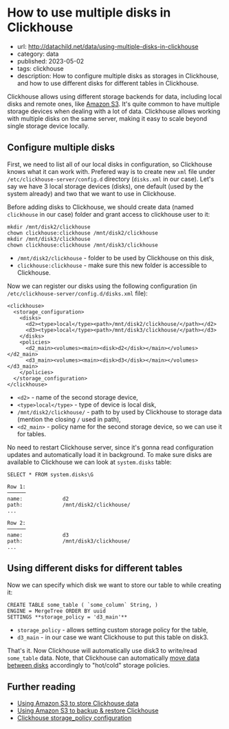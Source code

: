# How to use multiple disks in Clickhouse
* url: http://datachild.net/data/using-multiple-disks-in-clickhouse
* category: data
* published: 2023-05-02
* tags: clickhouse
* description: How to configure multiple disks as storages in Clickhouse, and how to use different disks for different tables in Clickhouse.

Clickhouse allows using different storage backends for data, including local disks and remote ones, like [Amazon S3](https://medium.com/datadenys/scaling-clickhouse-using-amazon-s3-as-a-storage-94a9b9f2e6c7).
It's quite common to have multiple storage devices when dealing with a lot of data.
Clickhouse allows working with multiple disks on the same server, making it easy to scale beyond single storage device locally.

## Configure multiple disks

First, we need to list all of our local disks in configuration, so Clickhouse knows what it can work with.
Prefered way is to create new `xml` file under `/etc/clickhouse-server/config.d` directory (`disks.xml` in our case).
Let's say we have 3 local storage devices (disks), one default (used by the system already) and two that we want to use in Clickhouse.

Before adding disks to Clickhouse, we should create data (named `clickhouse` in our case) folder and grant access to clickhouse user to it:

```
mkdir /mnt/disk2/clickhouse
chown clickhouse:clickhouse /mnt/disk2/clickhouse
mkdir /mnt/disk3/clickhouse
chown clickhouse:clickhouse /mnt/disk3/clickhouse
```
* `/mnt/disk2/clickhouse` - folder to be used by Clickhouse on this disk,
* `clickhouse:clickhouse` - make sure this new folder is accessible to Clickhouse.

Now we can register our disks using the following configuration (in `/etc/clickhouse-server/config.d/disks.xml` file):

```
<clickhouse>
  <storage_configuration>
    <disks>
      <d2><type>local</type><path>/mnt/disk2/clickhouse/</path></d2>
      <d3><type>local</type><path>/mnt/disk3/clickhouse/</path></d3>
    </disks>
    <policies>
      <d2_main><volumes><main><disk>d2</disk></main></volumes></d2_main>
      <d3_main><volumes><main><disk>d3</disk></main></volumes></d3_main>
    </policies>
  </storage_configuration>
</clickhouse>
```
* `<d2>` - name of the second storage device,
* `<type>local</type>` - type of device is local disk,
* `/mnt/disk2/clickhouse/` - path to by used by Clickhouse to storage data (mention the closing `/` used in path),
* `<d2_main>` - policy name for the second storage device, so we can use it for tables.

No need to restart Clickhouse server, since it's gonna read configuration updates and automatically load it in background.
To make sure disks are available to Clickhouse we can look at `system.disks` table:
```
SELECT * FROM system.disks\G
```
```output
Row 1:
──────
name:             d2
path:             /mnt/disk2/clickhouse/
...

Row 2:
──────
name:             d3
path:             /mnt/disk3/clickhouse/
...
```

## Using different disks for different tables

Now we can specify which disk we want to store our table to while creating it:

```
CREATE TABLE some_table ( `some_column` String, )
ENGINE = MergeTree ORDER BY uuid
SETTINGS **storage_policy = 'd3_main'**
```
* `storage_policy` - allows setting custom storage policy for the table,
* `d3_main` - in our case we want Clickhouse to put this table on disk3.

That's it.
Now Clickhouse will automatically use disk3 to write/read `some_table` data.
Note, that Clickhouse can automatically [move data between disks](https://medium.com/datadenys/scaling-clickhouse-using-amazon-s3-as-a-storage-94a9b9f2e6c7#6d10) accordingly to "hot/cold" storage policies.

## Further reading
- [Using Amazon S3 to store Clickhouse data](https://medium.com/datadenys/scaling-clickhouse-using-amazon-s3-as-a-storage-94a9b9f2e6c7)
- [Using Amazon S3 to backup & restore Clickhouse](https://medium.com/datadenys/using-aws-s3-to-backup-restore-clickhouse-data-b88e80e5f3c5)
- [Clickhouse storage_policy configuration](https://clickhouse.com/docs/en/operations/system-tables/storage_policies)
